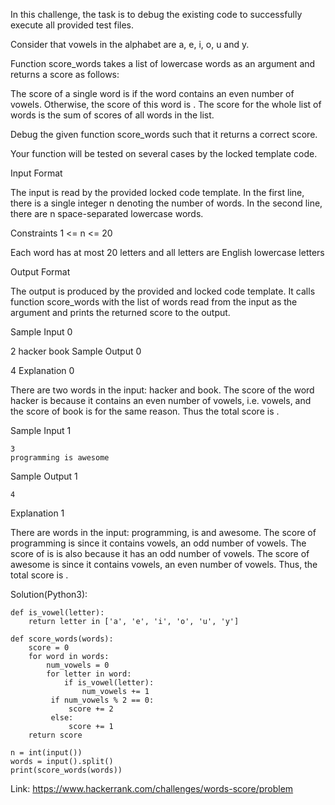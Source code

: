 In this challenge, the task is to debug the existing code to successfully execute all provided test files.

Consider that vowels in the alphabet are a, e, i, o, u and y.

Function score_words takes a list of lowercase words as an argument and returns a score as follows:

The score of a single word is  if the word contains an even number of vowels. Otherwise, the score of this word is . The score for the whole list of words is the sum of scores of all words in the list.

Debug the given function score_words such that it returns a correct score.

Your function will be tested on several cases by the locked template code.

Input Format

The input is read by the provided locked code template. In the first line, there is a single integer n denoting the number of words. 
In the second line, there are n space-separated lowercase words.

Constraints
1 <= n <= 20

Each word has at most 20 letters and all letters are English lowercase letters

Output Format

The output is produced by the provided and locked code template. It calls function score_words with the list of words read from the input as the argument and prints the returned score to the output.

Sample Input 0

2
hacker book
Sample Output 0

4
Explanation 0

There are two words in the input: hacker and book. The score of the word hacker is  because it contains an even number of vowels, i.e.  vowels, and the score of book is  for the same reason. Thus the total score is .

Sample Input 1
```
3
programming is awesome
```
Sample Output 1
```
4
```
Explanation 1

There are  words in the input: programming, is and awesome. The score of programming is  since it contains  vowels, an odd number of vowels. 
The score of is is also  because it has an odd number of vowels. The score of awesome is  since it contains  vowels, an even number of vowels. Thus, the total score is .

Solution(Python3):
```
def is_vowel(letter):
    return letter in ['a', 'e', 'i', 'o', 'u', 'y']
    
def score_words(words):
    score = 0
    for word in words:
        num_vowels = 0
        for letter in word:
            if is_vowel(letter):
                num_vowels += 1
         if num_vowels % 2 == 0:
             score += 2
         else:
             score += 1
    return score
    
n = int(input())
words = input().split()
print(score_words(words))

```
Link: https://www.hackerrank.com/challenges/words-score/problem
